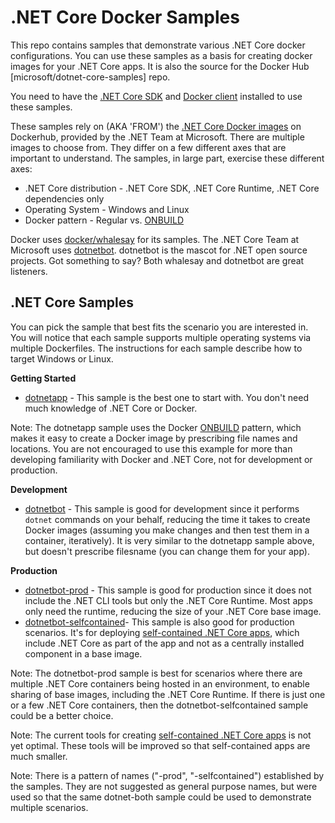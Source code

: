 .NET Core Docker Samples
========================

This repo contains samples that demonstrate various .NET Core docker configurations. You can use these samples as a basis for creating docker images for your .NET Core apps. It is also the source for the Docker Hub [microsoft/dotnet-core-samples] repo.

You need to have the [.NET Core SDK](https://dot.net/core) and [Docker client](https://www.docker.com/products/docker) installed to use these samples. 

These samples rely on (AKA 'FROM') the [.NET Core Docker images](https://hub.docker.com/r/microsoft/dotnet/) on Dockerhub, provided by the .NET Team at Microsoft. There are multiple images to choose from. They differ on a few different axes that are important to understand. The samples, in large part, exercise these different axes:

- .NET Core distribution - .NET Core SDK, .NET Core Runtime, .NET Core dependencies only
- Operating System - Windows and Linux
- Docker pattern - Regular vs. [ONBUILD](https://docs.docker.com/engine/reference/builder/#onbuild)

Docker uses [docker/whalesay](https://hub.docker.com/r/docker/whalesay/) for its samples. The .NET Core Team at Microsoft uses [dotnetbot](https://github.com/dotnet-bot). dotnetbot is the mascot for .NET open source projects. Got something to say? Both whalesay and dotnetbot are great listeners. 

.NET Core Samples
-----------------

You can pick the sample that best fits the scenario you are interested in. You will notice that each sample supports multiple operating systems via multiple Dockerfiles. The instructions for each sample describe how to target Windows or Linux.

**Getting Started**

- [dotnetapp](dotnetapp) - This sample is the best one to start with. You don't need much knowledge of .NET Core or Docker.

Note: The dotnetapp sample uses the Docker [ONBUILD](https://docs.docker.com/engine/reference/builder/#onbuild) pattern, which makes it easy to create a Docker image by prescribing file names and locations. You are not encouraged to use this example for more than developing familiarity with Docker and .NET Core, not for development or production.

**Development**

- [dotnetbot](dotnetbot) - This sample is good for development since it performs `dotnet` commands on your behalf, reducing the time it takes to create Docker images (assuming you make changes and then test them in a container, iteratively). It is very similar to the dotnetapp sample above, but doesn't prescribe filesname (you can change them for your app).

**Production**

- [dotnetbot-prod](dotnetbot-prod) - This sample is good for production since it does not include the .NET CLI tools but only the .NET Core Runtime. Most apps only need the runtime, reducing the size of your .NET Core base image.
- [dotnetbot-selfcontained](dotnetbot-selfcontained)- This sample is also good for production scenarios. It's  for deploying [self-contained .NET Core apps](https://docs.microsoft.com/dotnet/articles/core/deploying/), which include .NET Core as part of the app and not as a centrally installed component in a base image.

Note: The dotnetbot-prod sample is best for scenarios where there are multiple .NET Core containers being hosted in an environment, to enable sharing of base images, including the .NET Core Runtime. If there is just one or a few .NET Core containers, then the dotnetbot-selfcontained sample could be a better choice.

Note: The current tools for creating [self-contained .NET Core apps](https://docs.microsoft.com/dotnet/articles/core/deploying/) is not yet optimal. These tools will be improved so that self-contained apps are much smaller.

Note: There is a pattern of names ("-prod", "-selfcontained") established by the samples. They are not suggested as general purpose names, but were used so that the same dotnet-both sample could be used to demonstrate multiple scenarios.